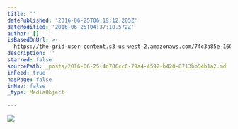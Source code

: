 ```yaml
---
title: ''
datePublished: '2016-06-25T06:19:12.205Z'
dateModified: '2016-06-25T04:37:10.572Z'
author: []
isBasedOnUrl: >-
  https://the-grid-user-content.s3-us-west-2.amazonaws.com/74c3a85e-1602-4e05-acd1-a8479b7b180c.jpg
description: ''
starred: false
sourcePath: _posts/2016-06-25-4d706cc6-79a4-4592-b420-8713bb54b1a2.md
inFeed: true
hasPage: false
inNav: false
_type: MediaObject

---
```

![](https://the-grid-user-content.s3-us-west-2.amazonaws.com/74c3a85e-1602-4e05-acd1-a8479b7b180c.jpg)